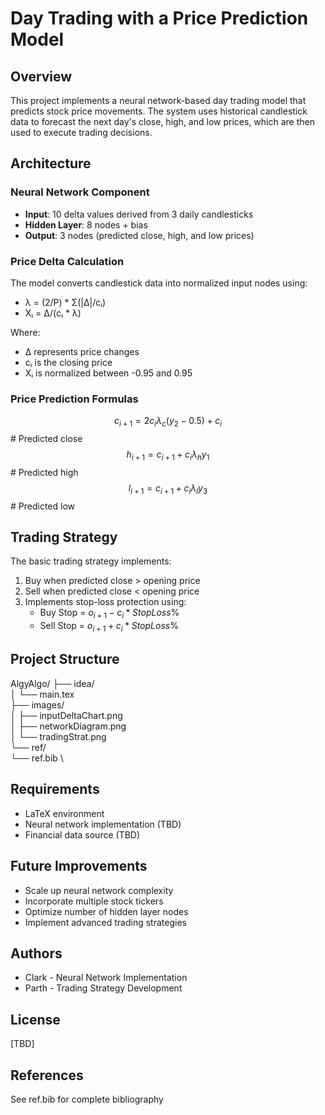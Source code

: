 # Day Trading with a Price Prediction Model

## Overview
This project implements a neural network-based day trading model that predicts stock price movements. The system uses historical candlestick data to forecast the next day's close, high, and low prices, which are then used to execute trading decisions.

## Architecture

### Neural Network Component
- **Input**: 10 delta values derived from 3 daily candlesticks
- **Hidden Layer**: 8 nodes + bias
- **Output**: 3 nodes (predicted close, high, and low prices)

### Price Delta Calculation
The model converts candlestick data into normalized input nodes using:
- λ = (2/P) * Σ(|Δ|/cᵢ)
- Xᵢ = Δ/(cᵢ * λ)

Where:
- Δ represents price changes
- cᵢ is the closing price
- Xᵢ is normalized between -0.95 and 0.95

### Price Prediction Formulas
$$c_{i+1} = 2c_i λ_c (y_2 - 0.5) + c_i$$ # Predicted close
$$h_{i+1} = c_{i+1} + c_i λ_h y_1$$ # Predicted high
$$l_{i+1} = c_{i+1} + c_i λ_l y_3$$ # Predicted low

## Trading Strategy
The basic trading strategy implements:
1. Buy when predicted close > opening price
2. Sell when predicted close < opening price
3. Implements stop-loss protection using:
   - Buy Stop = $o_{i+1} - c_i * StopLoss\%$
   - Sell Stop = $o_{i+1} + c_i * StopLoss\%$

## Project Structure
AlgyAlgo/
├── idea/ \
│ └── main.tex \
├── images/ \
│ ├── inputDeltaChart.png \
│ ├── networkDiagram.png \
│ └── tradingStrat.png \
└── ref/ \
└── ref.bib \

## Requirements
- LaTeX environment
- Neural network implementation (TBD)
- Financial data source (TBD)

## Future Improvements
- Scale up neural network complexity
- Incorporate multiple stock tickers
- Optimize number of hidden layer nodes
- Implement advanced trading strategies

## Authors
- Clark - Neural Network Implementation
- Parth - Trading Strategy Development

## License
[TBD]

## References
See ref.bib for complete bibliography